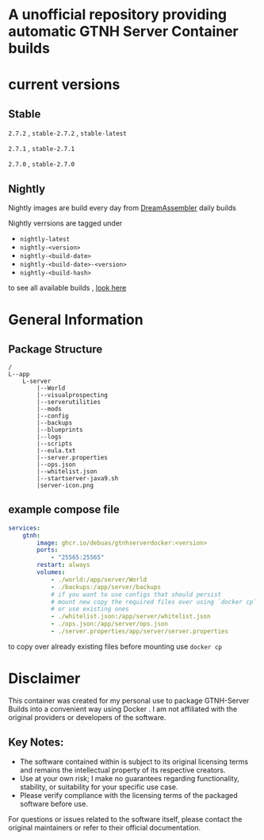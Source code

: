 

# A unofficial repository providing automatic GTNH Server Container builds


# current versions

## Stable

`2.7.2` ,  `stable-2.7.2` , `stable-latest`

`2.7.1` ,  `stable-2.7.1` 

`2.7.0` ,  `stable-2.7.0` 

## Nightly

Nightly images are build every day from [DreamAssembler](https://github.com/GTNewHorizons/DreamAssemblerXXL/actions/workflows/nightly-modpack-build.yml) daily builds

Nightly verrsions are tagged under

- `nightly-latest`
- `nightly-<version>` 
- `nightly-<build-date>`
- `nightly-<build-date>-<version>`
- `nightly-<build-hash>`

to see all available builds , [look here](https://github.com/users/debuas/packages/container/gtnhserverdocker/versions)


# General Information

## Package Structure

```
/
L--app
    L-server
        |--World
        |--visualprospecting
        |--serverutilities
        |--mods
        |--config
        |--backups
        |--blueprints
        |--logs
        |--scripts
        |--eula.txt
        |--server.properties
        |--ops.json
        |--whitelist.json
        |--startserver-java9.sh
        |server-icon.png
```

## example compose file

```yml
services:
    gtnh:
        image: ghcr.io/debuas/gtnhserverdocker:<version>
        ports:
            - "25565:25565"
        restart: always
        volumes:
            - ./world:/app/server/World 
            - ./backups:/app/server/backups
            # if you want to use configs that should persist
            # mount new copy the required files over using `docker cp`
            # or use existing ones
            - ./whitelist.json:/app/server/whitelist.json
            - ./ops.json:/app/server/ops.json
            - ./server.properties/app/server/server.properties
```

to copy over already existing files before mounting use `docker cp`


# Disclaimer

This container was created for my personal use to package GTNH-Server Builds into a convenient way using Docker .
I am not affiliated with the original providers or developers of the software.

## Key Notes:

- The software contained within is subject to its original licensing terms and remains the intellectual property of its respective creators.
- Use at your own risk; I make no guarantees regarding functionality, stability, or suitability for your specific use case.
- Please verify compliance with the licensing terms of the packaged software before use.

For questions or issues related to the software itself, please contact the original maintainers or refer to their official documentation.


